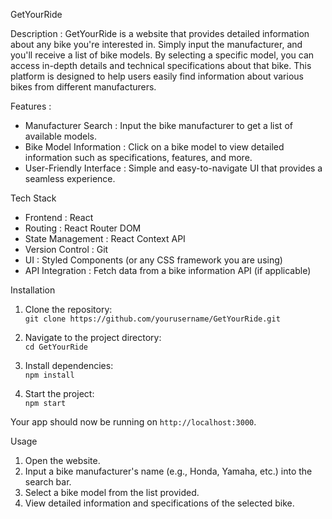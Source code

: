 GetYourRide

Description :
GetYourRide is a website that provides detailed information about any bike you're interested in. Simply input the manufacturer, and you'll receive a list of bike models. By selecting a specific model, you can access in-depth details and technical specifications about that bike. This platform is designed to help users easily find information about various bikes from different manufacturers.

Features : 
- Manufacturer Search : Input the bike manufacturer to get a list of available models.
- Bike Model Information : Click on a bike model to view detailed information such as specifications, features, and more.
- User-Friendly Interface : Simple and easy-to-navigate UI that provides a seamless experience.

Tech Stack
- Frontend : React
- Routing : React Router DOM
- State Management : React Context API
- Version Control : Git
- UI : Styled Components (or any CSS framework you are using)
- API Integration : Fetch data from a bike information API (if applicable)

Installation

1. Clone the repository:  
   `git clone https://github.com/yourusername/GetYourRide.git`

2. Navigate to the project directory:  
   `cd GetYourRide`

3. Install dependencies:  
   `npm install`

4. Start the project:  
   `npm start`

Your app should now be running on `http://localhost:3000`.

Usage
1. Open the website.
2. Input a bike manufacturer's name (e.g., Honda, Yamaha, etc.) into the search bar.
3. Select a bike model from the list provided.
4. View detailed information and specifications of the selected bike.


